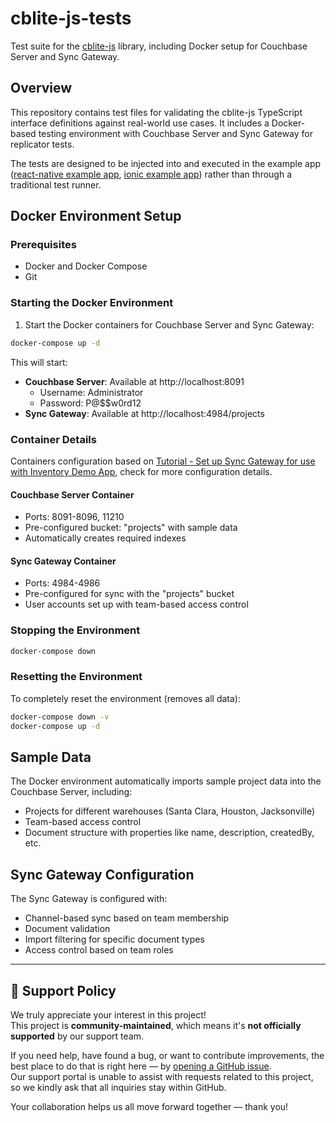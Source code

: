 # cblite-js-tests

Test suite for the [cblite-js](https://github.com/Couchbase-Ecosystem/cblite-js) library, including Docker setup for Couchbase Server and Sync Gateway.

## Overview

This repository contains test files for validating the cblite-js TypeScript interface definitions against real-world use cases. It includes a Docker-based testing environment with Couchbase Server and Sync Gateway for replicator tests.

The tests are designed to be injected into and executed in the example app ([react-native example app](https://github.com/Couchbase-Ecosystem/cbl-reactnative/tree/main/expo-example), [ionic example app](https://github.com/Couchbase-Ecosystem/cbl-ionic/tree/main/example)) rather than through a traditional test runner.

## Docker Environment Setup

### Prerequisites

- Docker and Docker Compose
- Git

### Starting the Docker Environment

1. Start the Docker containers for Couchbase Server and Sync Gateway:

```bash
docker-compose up -d
```

This will start:
- **Couchbase Server**: Available at http://localhost:8091
  - Username: Administrator
  - Password: P@$$w0rd12
- **Sync Gateway**: Available at http://localhost:4984/projects

### Container Details

Containers configuration based on [Tutorial - Set up Sync Gateway for use with Inventory Demo App](https://developer.couchbase.com/sync-gateway-setup), check for more configuration details.

#### Couchbase Server Container

- Ports: 8091-8096, 11210
- Pre-configured bucket: "projects" with sample data
- Automatically creates required indexes

#### Sync Gateway Container

- Ports: 4984-4986
- Pre-configured for sync with the "projects" bucket
- User accounts set up with team-based access control

### Stopping the Environment

```bash
docker-compose down
```

### Resetting the Environment

To completely reset the environment (removes all data):

```bash
docker-compose down -v
docker-compose up -d
```

## Sample Data

The Docker environment automatically imports sample project data into the Couchbase Server, including:
- Projects for different warehouses (Santa Clara, Houston, Jacksonville)
- Team-based access control
- Document structure with properties like name, description, createdBy, etc.

## Sync Gateway Configuration

The Sync Gateway is configured with:
- Channel-based sync based on team membership
- Document validation
- Import filtering for specific document types
- Access control based on team roles
---

## 📢 Support Policy

We truly appreciate your interest in this project!  
This project is **community-maintained**, which means it's **not officially supported** by our support team.

If you need help, have found a bug, or want to contribute improvements, the best place to do that is right here — by [opening a GitHub issue](https://github.com/Couchbase-Ecosystem/cblite-js-tests/issues).  
Our support portal is unable to assist with requests related to this project, so we kindly ask that all inquiries stay within GitHub.

Your collaboration helps us all move forward together — thank you!
